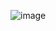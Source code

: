 
![image](https://github.com/TalantDeveloper/Diploma-work/assets/139768692/9360ccaf-d892-455a-8f67-a31193be75fe)
